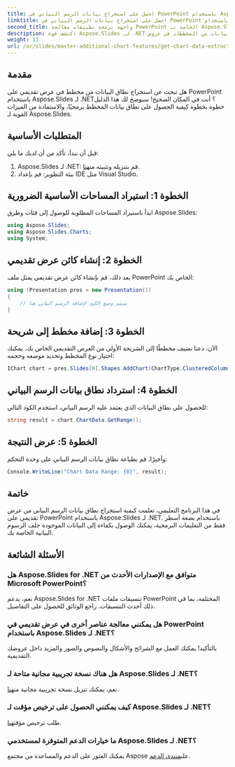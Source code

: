 ```yaml
---
title: احصل على استخراج بيانات الرسم البياني في PowerPoint باستخدام Aspose.Slides
linktitle: احصل على استخراج بيانات الرسم البياني في PowerPoint باستخدام Aspose.Slides
second_title: واجهة برمجة تطبيقات معالجة PowerPoint الخاصة بـ Aspose.Slides .NET
description: اكتشف قوة Aspose.Slides لـ .NET من خلال تعلم كيفية استخراج نطاق البيانات من المخططات في عروض PowerPoint التقديمية برمجيًا. يوفر هذا الدليل خطوة بخطوة تعليمات واضحة.
weight: 11
url: /ar/slides/master-additional-chart-features/get-chart-data-extraction/
---
```

## مقدمة

هل تبحث عن استخراج نطاق البيانات من مخطط في عرض تقديمي على PowerPoint باستخدام Aspose.Slides لـ .NET؟ أنت في المكان الصحيح! سيوضح لك هذا الدليل خطوة بخطوة كيفية الحصول على نطاق بيانات المخطط برمجيًا، والاستفادة من الميزات القوية لـ Aspose.Slides.

## المتطلبات الأساسية

قبل أن نبدأ، تأكد من أن لديك ما يلي:

1.  Aspose.Slides لـ .NET: قم بتنزيله وتثبيته من[هنا](https://releases.aspose.com/slides/net/).
2. بيئة التطوير: قم بإعداد IDE مثل Visual Studio.

## الخطوة 1: استيراد المساحات الأساسية الضرورية

ابدأ باستيراد المساحات المطلوبة للوصول إلى فئات وطرق Aspose.Slides:

```csharp
using Aspose.Slides;
using Aspose.Slides.Charts;
using System;
```

## الخطوة 2: إنشاء كائن عرض تقديمي

بعد ذلك، قم بإنشاء كائن عرض تقديمي يمثل ملف PowerPoint الخاص بك:

```csharp
using (Presentation pres = new Presentation())
{
    // سيتم وضع الكود لإضافة الرسم البياني هنا
}
```

## الخطوة 3: إضافة مخطط إلى شريحة

الآن، دعنا نضيف مخططًا إلى الشريحة الأولى من العرض التقديمي الخاص بك. يمكنك اختيار نوع المخطط وتحديد موضعه وحجمه:

```csharp
IChart chart = pres.Slides[0].Shapes.AddChart(ChartType.ClusteredColumn, 10, 10, 400, 300);
```

## الخطوة 4: استرداد نطاق بيانات الرسم البياني

للحصول على نطاق البيانات الذي يعتمد عليه الرسم البياني، استخدم الكود التالي:

```csharp
string result = chart.ChartData.GetRange();
```

## الخطوة 5: عرض النتيجة

وأخيرًا، قم بطباعة نطاق بيانات الرسم البياني على وحدة التحكم:

```csharp
Console.WriteLine("Chart Data Range: {0}", result);
```

## خاتمة

في هذا البرنامج التعليمي، تعلمت كيفية استخراج نطاق بيانات الرسم البياني من عرض تقديمي على PowerPoint باستخدام Aspose.Slides لـ .NET. باستخدام بضعة أسطر فقط من التعليمات البرمجية، يمكنك الوصول بكفاءة إلى البيانات الموجودة خلف الرسوم البيانية الخاصة بك.

## الأسئلة الشائعة

### هل Aspose.Slides for .NET متوافق مع الإصدارات الأحدث من Microsoft PowerPoint؟
نعم، يدعم Aspose.Slides for .NET تنسيقات ملفات PowerPoint المختلفة، بما في ذلك أحدث التنسيقات. راجع الوثائق للحصول على التفاصيل.

### هل يمكنني معالجة عناصر أخرى في عرض تقديمي في PowerPoint باستخدام Aspose.Slides لـ .NET؟
بالتأكيد! يمكنك العمل مع الشرائح والأشكال والنصوص والصور والمزيد داخل عروضك التقديمية.

### هل هناك نسخة تجريبية مجانية متاحة لـ Aspose.Slides لـ .NET؟
 نعم، يمكنك تنزيل نسخة تجريبية مجانية من[هنا](https://releases.aspose.com/).

### كيف يمكنني الحصول على ترخيص مؤقت لـ Aspose.Slides لـ .NET؟
 طلب ترخيص مؤقت[هنا](https://purchase.aspose.com/temporary-license/).

### ما خيارات الدعم المتوفرة لمستخدمي Aspose.Slides لـ .NET؟
 يمكنك العثور على الدعم والمساعدة من مجتمع Aspose على[منتدى الدعم](https://forum.aspose.com/).